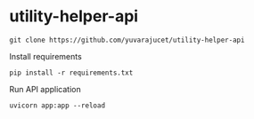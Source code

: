 # utility-helper-api

`git clone https://github.com/yuvarajucet/utility-helper-api`

Install requirements

`pip install -r requirements.txt`

Run API application

`uvicorn app:app --reload`

